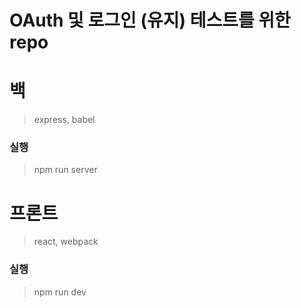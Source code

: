 # OAuth 및 로그인 (유지) 테스트를 위한 repo

# 백

> express, babel

### 실행

> npm run server

# 프론트

> react, webpack

### 실행

> npm run dev
